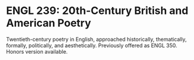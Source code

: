 # ENGL 239: 20th-Century British and American Poetry

Twentieth-century poetry in English, approached historically, thematically, formally, politically, and aesthetically. Previously offered as ENGL 350. Honors version available.